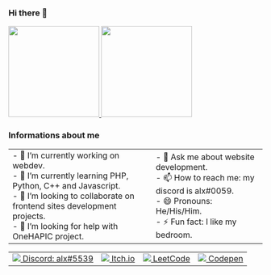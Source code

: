 ### Hi there 👋

<div>
  <a href="https://github.com/gabriel18dx">
    <img height="180em" src="https://github-readme-stats.vercel.app/api?username=gabriel18dx&show_icons=true&include-all-commits=true&count_private=true&theme=dark"/>
    <img height="180em" src="https://github-readme-stats.vercel.app/api/top-langs/?username=gabriel18dx&layout=compact&theme=dark"/>
  </a>
</div>

### Informations about me

<table border="0">
  <tr>
    <td>
      - 🔭 I’m currently working on webdev.<br/>
      - 🌱 I’m currently learning PHP, Python, C++ and Javascript.<br/>
      - 👯 I’m looking to collaborate on frontend sites development projects.<br/>
      - 🤔 I’m looking for help with OneHAPIC project.<br/>
    </td>
    <td>
      - 💬 Ask me about website development.<br/>
      - 📫 How to reach me: my discord is alx#0059.<br/>
      - 😄 Pronouns: He/His/Him.<br/>
      - ⚡ Fun fact: I like my bedroom.<br/>
    </td>
  </tr>  
</table>

<table>
  <tr>
    <td>
      <a href="https://gabrieldx.itch.io/">
        <div>
          <img src="https://github.com/gabriel18dx/discord.png"> 
          Discord: alx#5539
        </div>
      </a>
    </td>
    <td>
      <a href="https://gabrieldx.itch.io/">
        <div>
          <img src="https://github.com/gabriel18dx/icons8-itch-io-24.png"> 
          Itch.io
        </div>
      </a>
    </td>
    <td>
      <a href="https://leetcode.com/gabrieldx/">
        <div>
          <img src="https://github.com/gabriel18dx/icons8-level-up-your-coding-skills-and-quickly-land-a-job-24.png"> 
          LeetCode
        </div>
      </a>
    </td>
    <td>
      <a href="https://codepen.io/gabrieldx">
        <div>
          <img src="https://github.com/gabriel18dx/icons8-codepen-24.png"> 
          Codepen
        </div>
      </a>
    </td>
  </tr>
</table>
